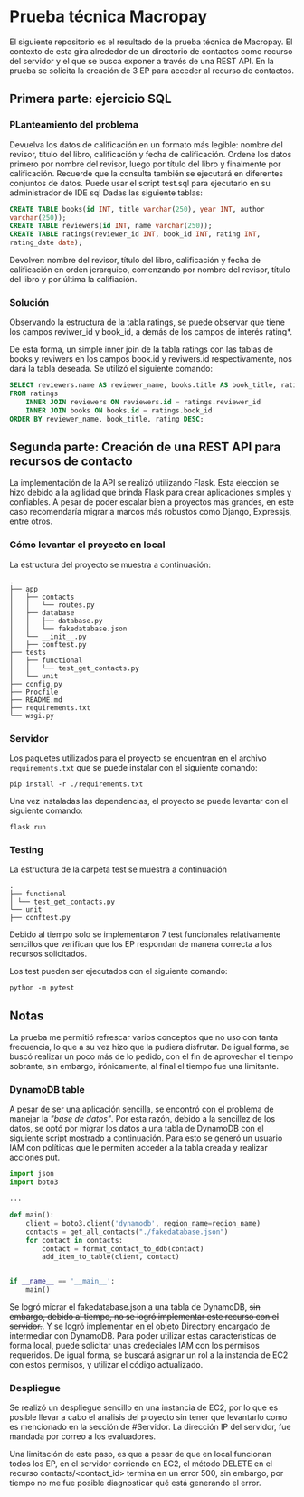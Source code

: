 # Prueba técnica Macropay

El siguiente repositorio es el resultado de la prueba técnica de Macropay. El contexto de esta gira alrededor de un directorio de contactos como recurso del servidor y el que se busca exponer a través de una REST API. En la prueba se solicita la creación de 3 EP para acceder al recurso de contactos.

## Primera parte: ejercicio SQL

### PLanteamiento del problema

Devuelva los datos de calificación en un formato más legible: nombre del revisor, título del libro, calificación y fecha de calificación. Ordene los datos primero por nombre del revisor, luego por título del libro y finalmente por calificación. Recuerde que la consulta también se ejecutará en diferentes conjuntos de datos. Puede usar el script test.sql para ejecutarlo en su administrador de IDE sql
Dadas las siguiente tablas:

```SQL
CREATE TABLE books(id INT, title varchar(250), year INT, author
varchar(250));
CREATE TABLE reviewers(id INT, name varchar(250));
CREATE TABLE ratings(reviewer_id INT, book_id INT, rating INT,
rating_date date);
```

Devolver:
nombre del revisor, título del libro, calificación y fecha de calificación en orden jerarquico, comenzando por nombre del revisor, título del libro y por última la califiación.

### Solución

Observando la estructura de la tabla ratings, se puede observar que tiene los campos reviwer_id y book_id, a demás de los campos de interés rating\*.

De esta forma, un simple inner join de la tabla ratings con las tablas de books y reviwers en los campos book.id y reviwers.id respectivamente, nos dará la tabla deseada. Se utilizó el siguiente comando:

```SQL
SELECT reviewers.name AS reviewer_name, books.title AS book_title, ratings.rating, ratings.rating_date
FROM ratings
    INNER JOIN reviewers ON reviewers.id = ratings.reviewer_id
    INNER JOIN books ON books.id = ratings.book_id
ORDER BY reviewer_name, book_title, rating DESC;
```

## Segunda parte: Creación de una REST API para recursos de contacto

La implementación de la API se realizó utilizando Flask. Esta elección se hizo debido a la agilidad que brinda Flask para crear aplicaciones simples y confiables. A pesar de poder escalar bien a proyectos más grandes, en este caso recomendaría migrar a marcos más robustos como Django, Expressjs, entre otros.

### Cómo levantar el proyecto en local

La estructura del proyecto se muestra a continuación:

```
.
├── app
│   ├── contacts
│   │   └── routes.py
│   ├── database
│   │   ├── database.py
│   │   └── fakedatabase.json
│   └── __init__.py
│   ├── conftest.py
├── tests
│   ├── functional
│   │   └── test_get_contacts.py
│   └── unit
├── config.py
├── Procfile
├── README.md
├── requirements.txt
└── wsgi.py
```

### Servidor

Los paquetes utilizados para el proyecto se encuentran en el archivo `requirements.txt` que se puede instalar con el siguiente comando:

    pip install -r ./requirements.txt

Una vez instaladas las dependencias, el proyecto se puede levantar con el siguiente comando:

    flask run

### Testing

La estructura de la carpeta test se muestra a continuación

```
.
├── functional
│ └── test_get_contacts.py
└── unit
├── conftest.py
```

Debido al tiempo solo se implementaron 7 test funcionales relativamente sencillos que verifican que los EP respondan de manera correcta a los recursos solicitados.

Los test pueden ser ejecutados con el siguiente comando:

    python -m pytest

## Notas

La prueba me permitió refrescar varios conceptos que no uso con tanta frecuencia, lo que a su vez hizo que la pudiera disfrutar. De igual forma, se buscó realizar un poco más de lo pedido, con el fin de aprovechar el tiempo sobrante, sin embargo, irónicamente, al final el tiempo fue una limitante.

### DynamoDB table

A pesar de ser una aplicación sencilla, se encontró con el problema de manejar la _"base de datos"_. Por esta razón, debido a la sencillez de los datos, se optó por migrar los datos a una tabla de DynamoDB con el siguiente script mostrado a continuación. Para esto se generó un usuario IAM con políticas que le permiten acceder a la tabla creada y realizar acciones put.

```python
import json
import boto3

...

def main():
    client = boto3.client('dynamodb', region_name=region_name)
    contacts = get_all_contacts("./fakedatabase.json")
    for contact in contacts:
        contact = format_contact_to_ddb(contact)
        add_item_to_table(client, contact)


if __name__ == '__main__':
    main()
```

Se logró micrar el fakedatabase.json a una tabla de DynamoDB, ~~sin embargo, debido al tiempo, no se logró implementar este recurso con el servidor.~~. Y se logró implementar en el objeto Directory encargado de intermediar con DynamoDB. Para poder utilizar estas caracteristicas de forma local, puede solicitar unas credeciales IAM con los permisos requeridos. De igual forma, se buscará asignar un rol a la instancia de EC2 con estos permisos, y utilizar el código actualizado.

### Despliegue

Se realizó un despliegue sencillo en una instancia de EC2, por lo que es posible llevar a cabo el análisis del proyecto sin tener que levantarlo como es mencionado en la sección de #Servidor. La dirección IP del servidor, fue mandada por correo a los evaluadores.

Una limitación de este paso, es que a pesar de que en local funcionan todos los EP, en el servidor corriendo en EC2, el método DELETE en el recurso contacts/<contact_id> termina en un error 500, sin embargo, por tiempo no me fue posible diagnosticar qué está generando el error.
